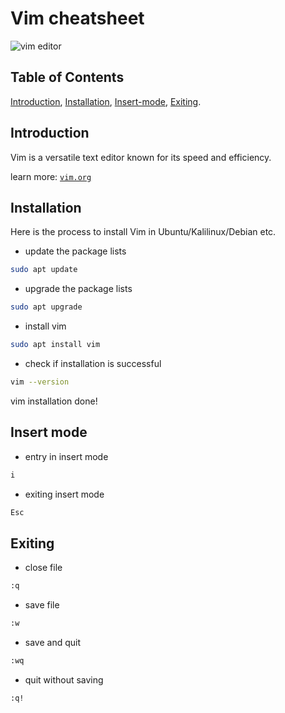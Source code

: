 # Vim cheatsheet
![vim editor](https://raspberrytips.com/use-vim-on-raspberry-pi/)
## Table of Contents
[Introduction](#introduction), [Installation](#installation), [Insert-mode](#insert-mode), [Exiting](#exiting).
## Introduction
Vim is a versatile text editor known for its speed and efficiency.

learn more: [`vim.org`](https://www.vim.org/)
## Installation
Here is the process to install Vim in Ubuntu/Kalilinux/Debian etc.
- update the package lists
```bash
sudo apt update
```
- upgrade the package lists
```bash
sudo apt upgrade
```
- install vim
```bash
sudo apt install vim
```
- check if installation is successful
```bash
vim --version
```
vim installation done!

## Insert mode
- entry in insert mode
```bash
i
```
- exiting insert mode
```bash
Esc
```
## Exiting
- close file
```bash
:q
```
- save file
```bash
:w
```
- save and quit
```bash
:wq
```
- quit without saving
```bash
:q!
```
